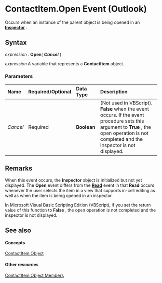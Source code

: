 
# ContactItem.Open Event (Outlook)

Occurs when an instance of the parent object is being opened in an  **[Inspector](d7384756-669c-0549-1032-c3b864187994.md)** .


## Syntax

 _expression_ . **Open**( **_Cancel_** )

 _expression_ A variable that represents a **ContactItem** object.


### Parameters



|**Name**|**Required/Optional**|**Data Type**|**Description**|
|:-----|:-----|:-----|:-----|
| _Cancel_|Required| **Boolean**|(Not used in VBScript).  **False** when the event occurs. If the event procedure sets this argument to **True** , the open operation is not completed and the inspector is not displayed.|

## Remarks

When this event occurs, the  **Inspector** object is initialized but not yet displayed. The **Open** event differs from the **[Read](aa39ec06-19ed-4655-6990-e4c4c45649d5.md)** event in that **Read** occurs whenever the user selects the item in a view that supports in-cell editing as well as when the item is being opened in an inspector.

In Microsoft Visual Basic Scripting Edition (VBScript), if you set the return value of this function to  **False** , the open operation is not completed and the inspector is not displayed.


## See also


#### Concepts


[ContactItem Object](8e32093c-a678-f1fd-3f35-c2d8994d166f.md)
#### Other resources


[ContactItem Object Members](a8b13369-4c87-02aa-e62a-1f3067e559fa.md)

